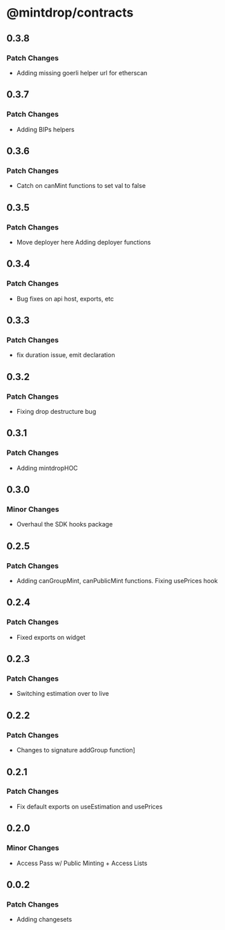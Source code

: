 # @mintdrop/contracts

## 0.3.8

### Patch Changes

- Adding missing goerli helper url for etherscan

## 0.3.7

### Patch Changes

- Adding BIPs helpers

## 0.3.6

### Patch Changes

- Catch on canMint functions to set val to false

## 0.3.5

### Patch Changes

- Move deployer here
  Adding deployer functions

## 0.3.4

### Patch Changes

- Bug fixes on api host, exports, etc

## 0.3.3

### Patch Changes

- fix duration issue, emit declaration

## 0.3.2

### Patch Changes

- Fixing drop destructure bug

## 0.3.1

### Patch Changes

- Adding mintdropHOC

## 0.3.0

### Minor Changes

- Overhaul the SDK hooks package

## 0.2.5

### Patch Changes

- Adding canGroupMint, canPublicMint functions. Fixing usePrices hook

## 0.2.4

### Patch Changes

- Fixed exports on widget

## 0.2.3

### Patch Changes

- Switching estimation over to live

## 0.2.2

### Patch Changes

- Changes to signature addGroup function]

## 0.2.1

### Patch Changes

- Fix default exports on useEstimation and usePrices

## 0.2.0

### Minor Changes

- Access Pass w/ Public Minting + Access Lists

## 0.0.2

### Patch Changes

- Adding changesets
